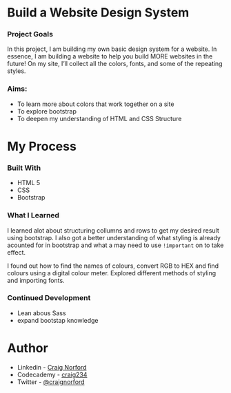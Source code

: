 # Build a Website Design System
### Project Goals
In this project, I am building my own basic design system for a website. In essence, I am building a website to help you build MORE websites in the future! On my site, I’ll collect all the colors, fonts, and some of the repeating styles.

### Aims:
 - To learn more about colors that work together on a site
 - To explore bootstrap
 - To deepen my understanding of HTML and CSS Structure

# My Process

### Built With
 - HTML 5
 - CSS
 - Bootstrap

### What I Learned
I learned alot about structuring collumns and rows to get my desired result using bootstrap. I also got a better understanding of what styling is already acounted for in bootstrap and what a may need to use ```!important``` on to take effect.

I found out how to find the names of colours, convert RGB to HEX and find colours using a digital colour meter. Explored different methods of styling and importing fonts.
### Continued Development
- Lean abous Sass
- expand bootstap knowledge

# Author
- Linkedin - [Craig Norford](https://www.linkedin.com/in/craig-norford-9a33838a/)
- Codecademy - [craig234](https://www.codecademy.com/profiles/Craig234)
- Twitter - [@craignorford](https://twitter.com/CraigNorford)